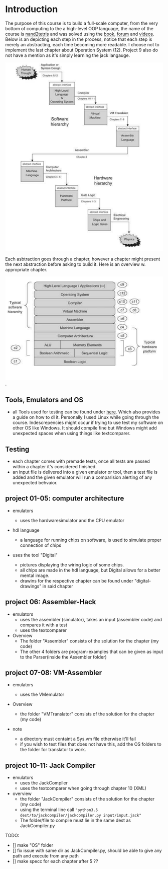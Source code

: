 # Introduction
The purpose of this course is to build a full-scale computer, from the very bottom of computing to the a high-level OOP language, the name of the course is [nand2tetris](https://nand2tetris.org) and was solved using the [book](https://www.nand2tetris.org/book), [forum](http://nand2tetris-questions-and-answers-forum.32033.n3.nabble.com/) and [videos](https://www.youtube.com/watch?v=KBTg0ju4rxM&list=PLrDd_kMiAuNmllp9vuPqCuttC1XL9VyVh&index=1). Below is an depicting each step in the process, notice that each step is merely an abstracting, each time becoming more readable. 
I choose not to implement the last chapter about Operation System (12). Project 9 also do not have a mention as it's simply learning the jack langauge.

![alt text](https://github.com/mklindtner/computerScratch/blob/master/pictures/overview_simple.png)

Each asbtraction goes through a chapter, however a chapter might present the next abstraction before asking to build it. Here is an overview w. appropriate chapter.

![overview-chapters](https://github.com/mklindtner/computerScratch/blob/master/pictures/overview_detailed.png).


## Tools, Emulators and OS
- all Tools used for testing can be found under [here](https://www.nand2tetris.org/software). Which also provides a guide on how to dl it. Personally I used Linux while going through the course. Indescrepencies might occur if trying to use test my software on other OS like Windows. It should compile fine but Windows might add unexpected spaces when using things like textcomparer. 

## Testing
- each chapter comes with premade tests, once all tests are passed within a chapter it's considered finished.
- an input file is delivered into a given emulator or tool, then a test file is added and the given emulator will run a comparision alerting of any unexpected behvaior.

## project 01-05: computer architecture
 - emulators
     - uses the hardwaresimulator and the CPU emulator
     
 - hdl language
    - a language for running chips on software, is used to simulate proper connection of chips
 
 - uses the tool "Digital"
    - pictures displaying the wiring logic of some chips.
    - all chips are made in the hdl language, but Digital allows for a better mental image.
    - drawins for the respective chapter can be found under "digital-drawings" in said chapter

## project 06: Assembler-Hack
 - emulators
    - uses the assembler (simulator), takes an input (assembler code) and compares it with a test
    - uses the textcomparer
 - Overview
    - The folder "Assembler" consists of the solution for the chapter (my code)
    - The other 4 folders are program-examples that can be given as input to the Parser(inside the Assembler folder)
    


## project 07-08: VM-Assembler
 - emulators
   - uses the VMemulator
 - Overview
   - the folder "VMTranslator" consists of the solution for the chapter (my code)
       
 - note
    - a directory must containt a Sys.vm file otherwise it'll fail
    - if you wish to test files that does not have this, add the OS folders to the folder for translator to work.
    
 
## project 10-11: Jack Compiler
 - emulators
    - uses the JackCompiler
    - uses the textcomparer when going through chapter 10 (XML)
  - overview
    - the folder "JackCompiler" consists of the solution for the chapter (my code)
    - using the terminal line call ``` "python3.5 dest/to/jackcompiler/jackcompiler.py input/input.jack" ```
    - The folder/file to compile must lie in the same dest as JackCompiler.py


TODO:

- [] make "OS" folder
- [] fix issue with same dir as JackCompiler.py, should be able to give any path and execute from any path
- [] make specc for each chapter after 5 ??
